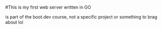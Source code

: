 #This is my first web server written in GO

is part of the boot.dev course, not a specific project or something to brag about lol